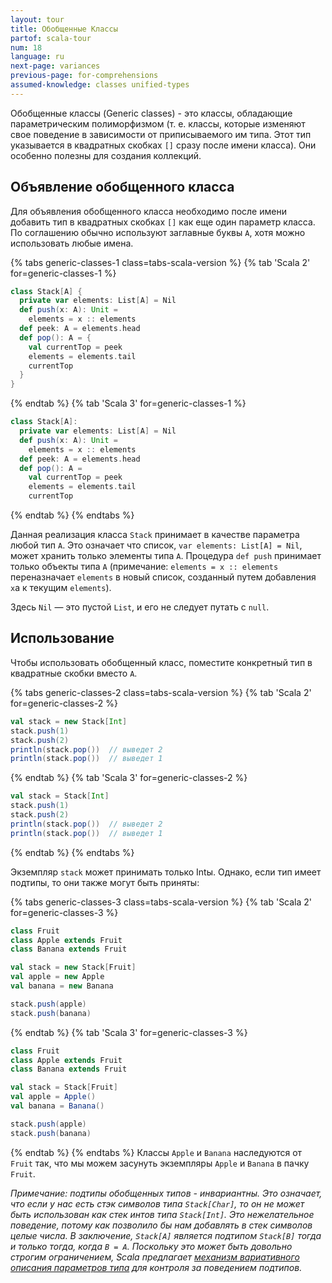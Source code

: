 ```yaml
---
layout: tour
title: Обобщенные Классы
partof: scala-tour
num: 18
language: ru
next-page: variances
previous-page: for-comprehensions
assumed-knowledge: classes unified-types
---
```


Обобщенные классы (Generic classes) - это классы, обладающие параметрическим полиморфизмом (т. е. классы, которые изменяют свое поведение в зависимости от приписываемого им типа. Этот тип указывается в квадратных скобках `[]` сразу после имени класса). Они особенно полезны для создания коллекций.

## Объявление обобщенного класса

Для объявления обобщенного класса необходимо после имени добавить тип в квадратных скобках `[]` как еще один параметр класса. По соглашению обычно используют заглавные буквы `A`, хотя можно использовать любые имена.

{% tabs generic-classes-1 class=tabs-scala-version %}
{% tab 'Scala 2' for=generic-classes-1 %}

```scala mdoc
class Stack[A] {
  private var elements: List[A] = Nil
  def push(x: A): Unit =
    elements = x :: elements
  def peek: A = elements.head
  def pop(): A = {
    val currentTop = peek
    elements = elements.tail
    currentTop
  }
}
```

{% endtab %}
{% tab 'Scala 3' for=generic-classes-1 %}

```scala
class Stack[A]:
  private var elements: List[A] = Nil
  def push(x: A): Unit =
    elements = x :: elements
  def peek: A = elements.head
  def pop(): A =
    val currentTop = peek
    elements = elements.tail
    currentTop
```

{% endtab %}
{% endtabs %}

Данная реализация класса `Stack` принимает в качестве параметра любой тип `A`. Это означает что список, `var elements: List[A] = Nil`, может хранить только элементы типа `A`. Процедура `def push` принимает только объекты типа `A` (примечание: `elements = x :: elements` переназначает `elements` в новый список, созданный путем добавления `x`а к текущим `elements`).

Здесь `Nil` — это пустой `List`, и его не следует путать с `null`.

## Использование

Чтобы использовать обобщенный класс, поместите конкретный тип в квадратные скобки вместо `A`.

{% tabs generic-classes-2 class=tabs-scala-version %}
{% tab 'Scala 2' for=generic-classes-2 %}

```scala mdoc
val stack = new Stack[Int]
stack.push(1)
stack.push(2)
println(stack.pop())  // выведет 2
println(stack.pop())  // выведет 1
```

{% endtab %}
{% tab 'Scala 3' for=generic-classes-2 %}

```scala
val stack = Stack[Int]
stack.push(1)
stack.push(2)
println(stack.pop())  // выведет 2
println(stack.pop())  // выведет 1
```

{% endtab %}
{% endtabs %}

Экземпляр `stack` может принимать только Intы. Однако, если тип имеет подтипы, то они также могут быть приняты:

{% tabs generic-classes-3 class=tabs-scala-version %}
{% tab 'Scala 2' for=generic-classes-3 %}

```scala mdoc:nest
class Fruit
class Apple extends Fruit
class Banana extends Fruit

val stack = new Stack[Fruit]
val apple = new Apple
val banana = new Banana

stack.push(apple)
stack.push(banana)
```

{% endtab %}
{% tab 'Scala 3' for=generic-classes-3 %}

```scala
class Fruit
class Apple extends Fruit
class Banana extends Fruit

val stack = Stack[Fruit]
val apple = Apple()
val banana = Banana()

stack.push(apple)
stack.push(banana)
```

{% endtab %}
{% endtabs %}
Классы `Apple` и `Banana` наследуются от `Fruit` так, что мы можем засунуть экземпляры `Apple` и `Banana` в пачку `Fruit`.

_Примечание: подтипы обобщенных типов - *инвариантны*. Это означает, что если у нас есть стэк символов типа `Stack[Char]`, то он не может быть использован как стек интов типа `Stack[Int]`. Это нежелательное поведение, потому как позволило бы нам добавлять в стек символов целые числа. В заключение, `Stack[A]` является подтипом `Stack[B]` тогда и только тогда, когда `B = A`. Поскольку это может быть довольно строгим ограничением, Scala предлагает [механизм вариативного описания параметров типа](variances.html) для контроля за поведением подтипов._
